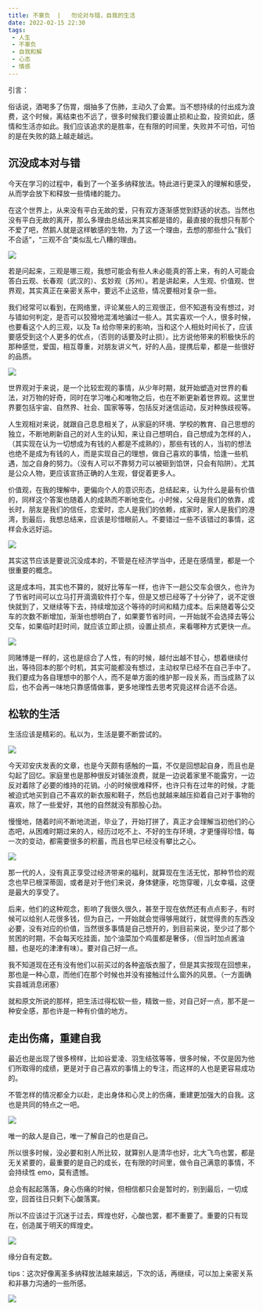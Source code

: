 ```yaml
---
title: 不辜负  |   勿论对与错，自我的生活 
date: 2022-02-15 22:30
tags: 
 - 人生
 - 不辜负
 - 自我和解
 - 心态
 - 情感
---
```


引言：

俗话说，酒喝多了伤胃，烟抽多了伤肺，主动久了会累。当不想持续的付出成为浪费，这个时候，离结束也不远了，很多时候我们要设置止损和止盈，投资如此，感情和生活亦如此。我们应该追求的是胜率，在有限的时间里，失败并不可怕，可怕的是在失败的路上越走越远。

## 沉没成本对与错



今天在学习的过程中，看到了一个圣多纳释放法。特此进行更深入的理解和感受，从而学会放下和释放一些情绪的能力。

在这个世界上，从来没有平白无故的爱，只有双方逐渐感觉到舒适的状态。当然也没有平白无故的离开，那么多理由总结出来其实都是错的，最直接的我想只有那个不爱了吧，然鹅人就是这样敏感的生物，为了这一个理由，去想的那些什么“我们不合适”，“三观不合”类似乱七八糟的理由。

![](https://dubuqingfeng.oss-cn-hongkong.aliyuncs.com/blog/life/202201-bugufu-wulunduihecuo-ziwodeshenghuo/00.jfif)


若是问起来，三观是哪三观，我想可能会有些人未必能真的答上来，有的人可能会答白云观、长春观（武汉的）、玄妙观（苏州）。若是讲起来，人生观、价值观、世界观，其实真正在亲密关系中，要远不止这些，情况要相对复杂一些。

我们经常可以看到，在网络里，评论某些人的三观很正，但不知道有没有想过，对与错如何判定，是否可以狡猾地混淆地骗过一些人。其实喜欢一个人，很多时候，也要看这个人的三观，以及 Ta 给你带来的影响，当和这个人相处时间长了，应该要感受到这个人更多的优点，（否则的话要及时止损）。比方说他带来的积极快乐的那种感觉，爱国，相互尊重，对朋友讲义气，好的人品，提携后辈，都是一些很好的品质。

![](https://dubuqingfeng.oss-cn-hongkong.aliyuncs.com/blog/life/202201-bugufu-wulunduihecuo-ziwodeshenghuo/01.jfif)


世界观对于来说，是一个比较宏观的事情，从少年时期，就开始塑造对世界的看法，对万物的好奇，同时在学习唯心和唯物之后，也在不断更新着世界观。这里世界要包括宇宙、自然界、社会、国家等等，包括反对迷信运动，反对种族歧视等。

人生观相对来说，就跟自己息息相关了，从家庭的环境、学校的教育、自己思想的独立，不断地刷新自己的对人生的认知，来让自己想明白，自己想成为怎样的人，（其实现在认为一切想成为有钱的人都是不成熟的），那些有钱的人，当初的想法也绝不是成为有钱的人，而是实现自己的理想，做自己喜欢的事情，恰逢一些机遇，加之自身的努力。（没有人可以不靠努力可以被砸到馅饼，只会有陷阱）。尤其是公众人物，更应该宣扬正确的人生观，督促着更多人。

价值观，在我的理解中，更偏向个人的意识形态，总结起来，认为什么是最有价值的，同样这个答案也随着人的成熟而不断地变化。小时候，父母是我们的依靠，成长时，朋友是我们的信任，恋爱时，恋人是我们的依赖，成家时，家人是我们的港湾，到最后，我想总结来，应该是珍惜眼前人。不要错过一些不该错过的事情，这样会永远好运。

![](https://dubuqingfeng.oss-cn-hongkong.aliyuncs.com/blog/life/202201-bugufu-wulunduihecuo-ziwodeshenghuo/02.jfif)


其实这节应该是要说沉没成本的，不管是在经济学当中，还是在感情里，都是一个很重要的概念。

这是成本吗，其实也不算的，就好比等车一样，也许下一趟公交车会很久，也许为了节省时间可以立马打开滴滴软件打个车，但是又想已经等了十分钟了，说不定很快就到了，又继续等下去，持续增加这个等待的时间和精力成本。后来随着等公交车的次数不断增加，渐渐也想明白了，如果要节省时间，一开始就不会选择去等公交车，如果临时赶时间，就应该立即止损，设置止损点，来看哪种方式更快一点。

![](https://dubuqingfeng.oss-cn-hongkong.aliyuncs.com/blog/life/202201-bugufu-wulunduihecuo-ziwodeshenghuo/03.jfif)


同赌博是一样的，这也是综合了人性，有的时候，越付出越不甘心，想着继续付出，等待回本的那个时机，其实可能都没有想过，主动权早已经不在自己手中了。我们要成为各自理想中的那个人，而不是单方面的维护那一段关系，而当成熟了以后，也不会再一味地只靠感情做事，更多地理性去思考究竟这样合适不合适。

## 松软的生活

生活应该是精彩的。私以为，生活是要不断尝试的。

![](https://dubuqingfeng.oss-cn-hongkong.aliyuncs.com/blog/life/202201-bugufu-wulunduihecuo-ziwodeshenghuo/04.jfif)


今天邓安庆发表的文章，也是今天颇有感触的一篇，不仅是回想起自身，而且也是勾起了回忆。家庭里也是那种很反对铺张浪费，就是一边说着家里不能露穷，一边反对着除了必要的维持的花销。小的时候很难释怀，也许只有在过年的时候，才能被迫式地买到自己不喜欢的新衣服和鞋子，然后也就越来越压抑着自己对于事物的喜欢，除了一些爱好，其他的自然就没有那股心劲。

慢慢地，随着时间不断地流逝，毕业了，开始打拼了，真正才会理解当初他们的心态吧，从困难时期过来的人，经历过吃不上、不好的生存环境，才更懂得珍惜，每一次的变动，都需要很多的积蓄，而且也早已经没有攀比之心。

![](https://dubuqingfeng.oss-cn-hongkong.aliyuncs.com/blog/life/202201-bugufu-wulunduihecuo-ziwodeshenghuo/05.jfif)


那一代的人，没有真正享受过经济带来的福利，就算现在生活无忧，那种节俭的观念也早已根深蒂固，或者是对于他们来说，身体健康，吃饱穿暖，儿女幸福，这便是最大的享受了。

后来，他们的这种观念，影响了我很久很久，甚至于现在依然还有点点影子，有时候可以给别人花很多钱，但为自己，一开始就会觉得够用就行，就觉得贵的东西没必要，没有对应的价值，当然很多事情是自己想开的，到目前来说，至少过了那个贫困的时期，不会每天吃挂面，加个油菜加个鸡蛋都是奢侈，（但当时加点酱油醋，也是吃的津津有味）。要对自己好一点。

我不知道现在还有没有他们以前买过的各种盗版衣服了，但是其实按现在回想来，那也是一种心意，而他们在那个时候也并没有接触过什么窗外的风景。（一方面确实县城消息闭塞）

就和原文所说的那样，把生活过得松软一些，精致一些，对自己好一点，那不是一种安全感，那也许是一种有价值的地方。

## 走出伤痛，重建自我

最近也是出现了很多榜样，比如谷爱凌、羽生结弦等等，很多时候，不仅是因为他们所取得的成绩，更是对于自己喜欢的事情上的专注，而这样的人也是更容易成功的。

不管怎样的情况都全力以赴，走出身体和心灵上的伤痛，重建更加强大的自我。这也是共同的特点之一吧。

![](https://dubuqingfeng.oss-cn-hongkong.aliyuncs.com/blog/life/202201-bugufu-wulunduihecuo-ziwodeshenghuo/06.jfif)

唯一的敌人是自己，唯一了解自己的也是自己。

所以很多时候，没必要和别人所比较，就算别人是清华也好，北大飞鸟也罢，都是无关紧要的，最重要的是自己的成长，在有限的时间里，做令自己满意的事情，不会持续性 emo，莫有遗憾。


总会有起起落落，身心伤痛的时候，但相信都只会是暂时的，别到最后，一切成空，回首往日只剩下心酸落寞。

所以不应该过于沉迷于过去，辉煌也好，心酸也罢，都不重要了。重要的只有现在，创造属于明天的辉煌史。

![](https://dubuqingfeng.oss-cn-hongkong.aliyuncs.com/blog/life/202201-bugufu-wulunduihecuo-ziwodeshenghuo/07.jfif)


缘分自有定数。

tips：这次好像离圣多纳释放法越来越远，下次的话，再继续，可以加上亲密关系和非暴力沟通的一些所感。

![](https://dubuqingfeng.oss-cn-hongkong.aliyuncs.com/blog/life/202201-bugufu-wulunduihecuo-ziwodeshenghuo/08.jfif)
